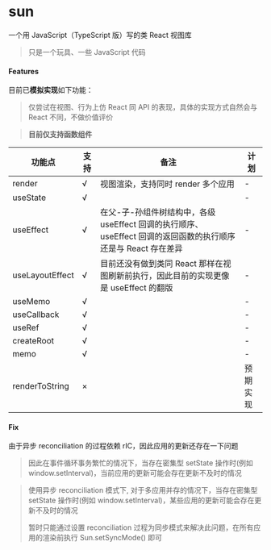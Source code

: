 # sun

一个用 JavaScript（TypeScript 版）写的类 React 视图库

> 只是一个玩具、一些 JavaScript 代码
>



#### Features

目前已**模拟实现**如下功能：

> 仅尝试在视图、行为上仿 React 同 API 的表现，具体的实现方式自然会与 React 不同，不做价值评价

> **目前仅支持函数组件**

| 功能点          | 支持 | 备注                                                         | 计划     |
| --------------- | ---- | ------------------------------------------------------------ | -------- |
| render          | √    | 视图渲染，支持同时 render 多个应用                           | -        |
| useState        | √    |                                                              | -        |
| useEffect       | √    | 在父-子-孙组件树结构中，各级 useEffect 回调的执行顺序、useEffect 回调的返回函数的执行顺序还是与 React 存在差异 | -        |
| useLayoutEffect | √    | 目前还没有做到类同 React 那样在视图刷新前执行，因此目前的实现更像是 useEffect 的翻版 | -        |
| useMemo         | √    |                                                              | -        |
| useCallback     | √    |                                                              | -        |
| useRef          | √    |                                                              | -        |
| createRoot      | √    |                                                              | -        |
| memo            | √    |                                                              | -        |
| renderToString  | ×    |                                                              | 预期实现 |



#### Fix

由于异步 reconciliation 的过程依赖 rIC，因此应用的更新还存在一下问题

> 因此在事件循环事务繁忙的情况下，当存在密集型 setState 操作时(例如 window.setInterval)，当前应用的更新可能会存在更新不及时的情况

> 使用异步 reconciliation 模式下, 对于多应用并存的情况下，当存在密集型 setState 操作时(例如 window.setInterval)，某些应用的更新可能会存在更新不及时的情况
>
> 暂时只能通过设置 reconciliation 过程为同步模式来解决此问题，在所有应用的渲染前执行 Sun.setSyncMode() 即可 

